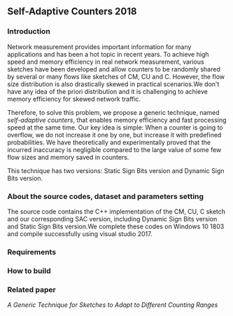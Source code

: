 ## Self-Adaptive Counters 2018
### Introduction

Network measurement provides important information for many applications and has been a hot topic in recent years. To achieve high speed and memory efficiency in real network measurement, various sketches have been developed and allow counters to be randomly shared  by several or many flows like sketches of CM, CU and C. However, the flow size distribution is also drastically skewed in practical scenarios.We don't have any idea of the priori distribution and it is challenging to achieve memory efficiency for skewed network traffic.

Therefore, to solve this problem, we propose a generic technique, named *self-adaptive counters*, that enables memory efficiency and fast processing speed at the same time. Our key idea is simple: When  a  counter  is  going  to  overflow,  we do not increase it one by one, but increase it with predefined probabilities. We have theoretically and experimentally proved that the incurred inaccuracy is negligible compared to the large value of some few flow sizes and memory saved in counters.

This technique has two versions: Static Sign Bits version and Dynamic Sign Bits version. 

### About the source codes,  dataset and parameters setting
The source code contains the C++ implementation of the CM, CU, C  sketch and our corresponding SAC version, including Dynamic Sign Bits version and Static Sign Bits version.We complete these codes on Windows 10  1803 and compile successfully using visual studio 2017.




### Requirements



### How to build



### Related paper
*A Generic Technique for Sketches to Adapt to Different Counting Ranges*
